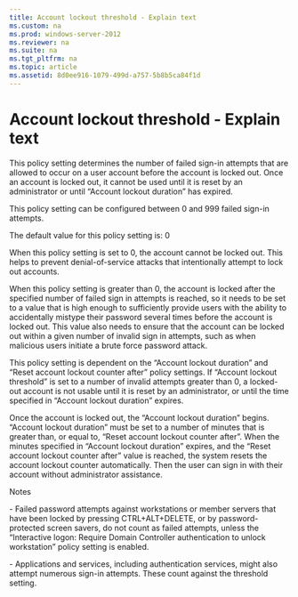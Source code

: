 ```yaml
---
title: Account lockout threshold - Explain text
ms.custom: na
ms.prod: windows-server-2012
ms.reviewer: na
ms.suite: na
ms.tgt_pltfrm: na
ms.topic: article
ms.assetid: 8d0ee916-1079-499d-a757-5b8b5ca84f1d
---
```

# Account lockout threshold - Explain text
This policy setting determines the number of failed sign\-in attempts that are allowed to occur on a user account before the account is locked out. Once an account is locked out, it cannot be used until it is reset by an administrator or until “Account lockout duration” has expired.  
  
This policy setting can be configured between 0 and 999 failed sign\-in attempts.  
  
The default value for this policy setting is: 0  
  
When this policy setting is set to 0, the account cannot be locked out. This helps to prevent denial\-of\-service attacks that intentionally attempt to lock out accounts.  
  
When this policy setting is greater than 0, the account is locked after the specified number of failed sign in attempts is reached, so it needs to be set to a value that is high enough to sufficiently provide users with the ability to accidentally mistype their password several times before the account is locked out. This value also needs to ensure that the account can be locked out within a given number of invalid sign in attempts, such as when malicious users initiate a brute force password attack.  
  
This policy setting is dependent on the “Account lockout duration” and “Reset account lockout counter after” policy settings. If “Account lockout threshold” is set to a number of invalid attempts greater than 0, a locked\-out account is not usable until it is reset by an administrator, or until the time specified in “Account lockout duration” expires.  
  
Once the account is locked out, the “Account lockout duration” begins. “Account lockout duration” must be set to a number of minutes that is greater than, or equal to, “Reset account lockout counter after”. When the minutes specified in “Account lockout duration” expires, and the “Reset account lockout counter after” value is reached, the system resets the account lockout counter automatically. Then the user can sign in with their account without administrator assistance.  
  
Notes  
  
\- Failed password attempts against workstations or member servers that have been locked by pressing CTRL\+ALT\+DELETE, or by password\-protected screen savers, do not count as failed attempts, unless the “Interactive logon: Require Domain Controller authentication to unlock workstation” policy setting is enabled.  
  
\- Applications and services, including authentication services, might also attempt numerous sign\-in attempts. These count against the threshold setting.  
  
